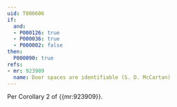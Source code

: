 ```yaml
---
uid: T000606
if:
  and:
  - P000126: true
  - P000036: true
  - P000002: false
then:
  P000090: true
refs:
- mr: 923909
  name: Door spaces are identifiable (S. D. McCartan)
---
```

Per Corollary 2 of {{mr:923909}}.
